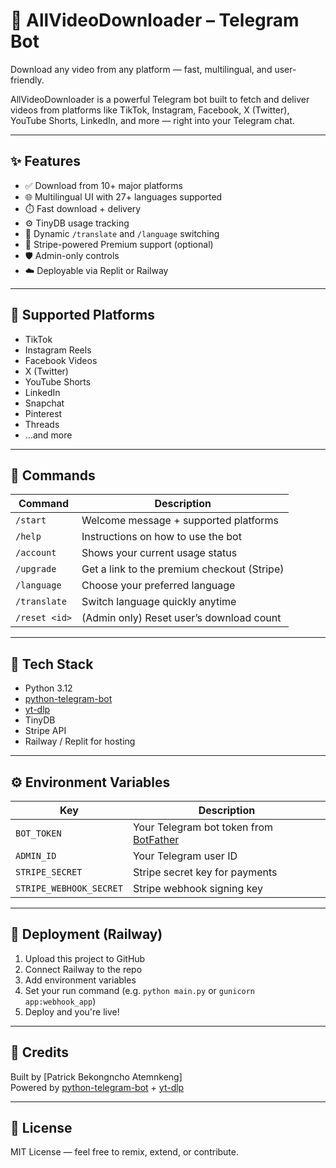 # 🎥 AllVideoDownloader – Telegram Bot

Download any video from any platform — fast, multilingual, and user-friendly.

AllVideoDownloader is a powerful Telegram bot built to fetch and deliver videos from platforms like TikTok, Instagram, Facebook, X (Twitter), YouTube Shorts, LinkedIn, and more — right into your Telegram chat.

---

## ✨ Features

- ✅ Download from 10+ major platforms  
- 🌐 Multilingual UI with 27+ languages supported  
- ⏱️ Fast download + delivery  
- ⚙️ TinyDB usage tracking  
- 💬 Dynamic `/translate` and `/language` switching  
- 💎 Stripe-powered Premium support (optional)  
- 🛡️ Admin-only controls  
- ☁️ Deployable via Replit or Railway  

---

## 📲 Supported Platforms

- TikTok  
- Instagram Reels  
- Facebook Videos  
- X (Twitter)  
- YouTube Shorts  
- LinkedIn  
- Snapchat  
- Pinterest  
- Threads  
- …and more

---

## 💬 Commands

| Command       | Description |
|---------------|-------------|
| `/start`      | Welcome message + supported platforms |
| `/help`       | Instructions on how to use the bot |
| `/account`    | Shows your current usage status |
| `/upgrade`    | Get a link to the premium checkout (Stripe) |
| `/language`   | Choose your preferred language |
| `/translate`  | Switch language quickly anytime |
| `/reset <id>` | (Admin only) Reset user’s download count |

---

## 🧰 Tech Stack

- Python 3.12  
- [python-telegram-bot](https://github.com/python-telegram-bot/python-telegram-bot)  
- [yt-dlp](https://github.com/yt-dlp/yt-dlp)  
- TinyDB  
- Stripe API  
- Railway / Replit for hosting  

---

## ⚙️ Environment Variables

| Key | Description |
|-----|-------------|
| `BOT_TOKEN` | Your Telegram bot token from [BotFather](https://t.me/BotFather) |
| `ADMIN_ID`  | Your Telegram user ID |
| `STRIPE_SECRET` | Stripe secret key for payments |
| `STRIPE_WEBHOOK_SECRET` | Stripe webhook signing key |

---

## 🚀 Deployment (Railway)

1. Upload this project to GitHub  
2. Connect Railway to the repo  
3. Add environment variables  
4. Set your run command (e.g. `python main.py` or `gunicorn app:webhook_app`)  
5. Deploy and you're live!

---

## 🙌 Credits

Built by [Patrick Bekongncho Atemnkeng]  
Powered by [python-telegram-bot](https://github.com/python-telegram-bot/python-telegram-bot) + [yt-dlp](https://github.com/yt-dlp/yt-dlp)

---

## 📜 License

MIT License — feel free to remix, extend, or contribute.
